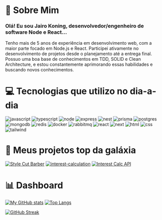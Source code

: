 # 👨 Sobre Mim

### Olá! Eu sou Jairo Koning, desenvolvedor/engenheiro de software Node e React...
Tenho mais de 5 anos de experiência em desenvolvimento web, com a maior parte focado em Node.js e React. Participei ativamente no desenvolvimento de projetos desde o planejamento até a entrega final. Possuo uma boa base de conhecimentos em TDD, SOLID e Clean Architecture, e estou constantemente aprimorando essas habilidades e buscando novos conhecimentos.

# 💻 Tecnologias que utilizo no dia-a-dia
![javascript](https://img.shields.io/badge/JavaScript-F7DF1E?style=for-the-badge&logo=javascript&logoColor=black)
![typescript](https://img.shields.io/badge/TypeScript-007ACC?style=for-the-badge&logo=typescript&logoColor=white)
![node](https://img.shields.io/badge/Node.js-43853D?style=for-the-badge&logo=node.js&logoColor=white)
![express](https://img.shields.io/badge/Express%20js-000000?style=for-the-badge&logo=express&logoColor=white)
![nest](https://img.shields.io/badge/nestjs-E0234E?style=for-the-badge&logo=nestjs&logoColor=white)
![prisma](https://img.shields.io/badge/Prisma-3982CE?style=for-the-badge&logo=Prisma&logoColor=white)
![postgres](https://img.shields.io/badge/PostgreSQL-316192?style=for-the-badge&logo=postgresql&logoColor=white)
![mongodb](https://img.shields.io/badge/MongoDB-4EA94B?style=for-the-badge&logo=mongodb&logoColor=white)
![redis](https://img.shields.io/badge/redis-%23DD0031.svg?&style=for-the-badge&logo=redis&logoColor=white)
![docker](https://img.shields.io/badge/Docker-2CA5E0?style=for-the-badge&logo=docker&logoColor=white)
![rabbitmq](https://img.shields.io/badge/rabbitmq-%23FF6600.svg?&style=for-the-badge&logo=rabbitmq&logoColor=white)
![react](https://img.shields.io/badge/React-20232A?style=for-the-badge&logo=react&logoColor=61DAFB)
![next](https://img.shields.io/badge/next%20js-000000?style=for-the-badge&logo=nextdotjs&logoColor=white)
![html](https://img.shields.io/badge/HTML5-E34F26?style=for-the-badge&logo=html5&logoColor=white)
![css](https://img.shields.io/badge/CSS3-1572B6?style=for-the-badge&logo=css3&logoColor=white)
![tailwind](https://img.shields.io/badge/Tailwind_CSS-38B2AC?style=for-the-badge&logo=tailwind-css&logoColor=white)

# 🧩 Meus projetos top da galáxia
[![Style Cut Barber](https://github-readme-stats.vercel.app/api/pin/?username=jairokoning&repo=style-cut-barber)](https://github.com/jairokoning/style-cut-barber)
[![interest-calculation](https://github-readme-stats.vercel.app/api/pin/?username=jairokoning&repo=interest-calculation-next)](https://github.com/jairokoning/interest-calculation-next)
[![Interest Calc API](https://github-readme-stats.vercel.app/api/pin/?username=jairokoning&repo=interest-calculation-api)](https://github.com/jairokoning/interest-calculation-api)

# 📊 Dashboard

[![My GitHub stats](https://github-readme-stats.vercel.app/api?username=jairokoning&show_icons=true&theme=radical&line_height=34)](https://github.com/jairokoning/)
[![Top Langs](https://github-readme-stats.vercel.app/api/top-langs/?username=jairokoning&theme=radical&langs_count=4)](https://github.com/jairokoning/)

[![GitHub Streak](https://streak-stats.demolab.com?user=jairokoning&theme=dark)](https://git.io/streak-stats)

<!-- [![My Github stats](https://github-readme-stats.vercel.app/api?username=jairokoning&show_icons=true&theme=radical&include_all_commits=false&count_private=true)](https://github.com/jairokoning/) -->

<!--
<div>
  <a href="https://github.com/jairokoning">
    <img height="180em" src="https://github-readme-stats.vercel.app/api?username=jairokoning&show_icons=true&theme=radical&include_all_commits=false&count_private=true"/>
    <img height="180em" src="https://github-readme-stats.vercel.app/api/top-langs/?username=jairokoning&layout=compact&langs_count=8&theme=radical&hide=css"/>
    </a>
</div>
-->


